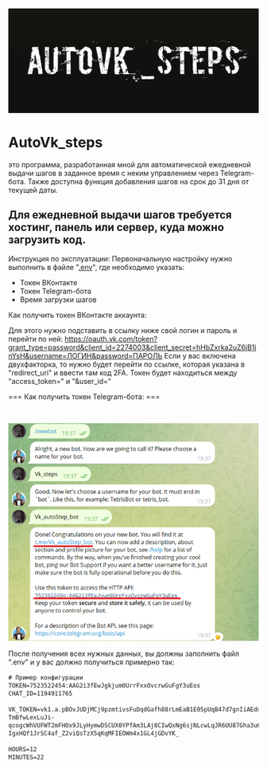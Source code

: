 <div align="center">
  <br />
  <p>
    <img src="https://github.com/SCOH-dev/AUTOVK_STEPS/blob/main/assets/AutoVk_steps.png" width="720" alt="AutoVK_Steps"/>
  </p>
</div>

# AutoVk_steps
это программа, разработанная мной для автоматической ежедневной выдачи шагов в заданное время с неким управлением через Telegram-бота. Также доступна функция добавления шагов на срок до 31 дня от текущей даты.

## Для ежедневной выдачи шагов требуется хостинг, панель или сервер, куда можно загрузить код.

Инструкция по эксплуатации:
Первоначальную настройку нужно выполнить в файле "[.env](https://github.com/SCOH-dev/AUTOVK_STEPS/blob/main/.env)", где необходимо указать:

- Токен ВКонтакте
- Токен Telegram-бота
- Время загрузки шагов


Как получить токен ВКонтакте аккаунта:

Для этого нужно подставить в ссылку ниже свой логин и пароль и перейти по ней:
https://oauth.vk.com/token?grant_type=password&client_id=2274003&client_secret=hHbZxrka2uZ6jB1inYsH&username=ЛОГИН&password=ПАРОЛЬ
Если у вас включена двухфакторка, то нужно будет перейти по ссылке, которая указана в "redirect_uri" и ввести там код 2FA.
Токен будет находиться между "access_token=" и "&user_id="

=== Как получить токен Telegram-бота: ===

<div align="center">
  <br />
  <p>
    <img src="https://github.com/SCOH-dev/AUTOVK_STEPS/blob/main/assets/Create_TG_BOT.png" width="512" alt="Tg_create"/>
  </p>
</div>

После получения всех нужных данных, вы должны заполнить файл ".env" и у вас должно получиться примерно так:

```dotenv
# Пример конфигурации
TOKEN=7523522454:AAG2i3fEwJgkjum0UrrFxxOvcrwGuFgY3uEos
CHAT_ID=1194911765

VK_TOKEN=vk1.a.pBOvJUDjMCj9pzmtivsFuDqdGafh88rLmEaB1E05pUqB47d7gnIiAEdudkS-TmBfwLexLuJi-qcogcWhVUFWT2mFHOx9JLyHymwDSCUX0YPfAm3LAj8CIwQxNg6sjNLcwLqJR6UU87Gha3u61-IgxHQf1JrSC4af_Z2viQsTzX5qKqMFIEOWm4x1GL4jGDvYK_

HOURS=12
MINUTES=22
```